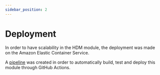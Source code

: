 ```yaml
---
sidebar_position: 2
---
```


# Deployment 

In order to have scalability in the HDM module, the deployment was made on the Amazon Elastic Container Service. 

A [pipeline](https://github.com/eduardosantoshf/es-project/blob/development/.github/workflows/human-detection-deployment.yaml) was created in order to automatically build, test and deploy this module through GitHub Actions.